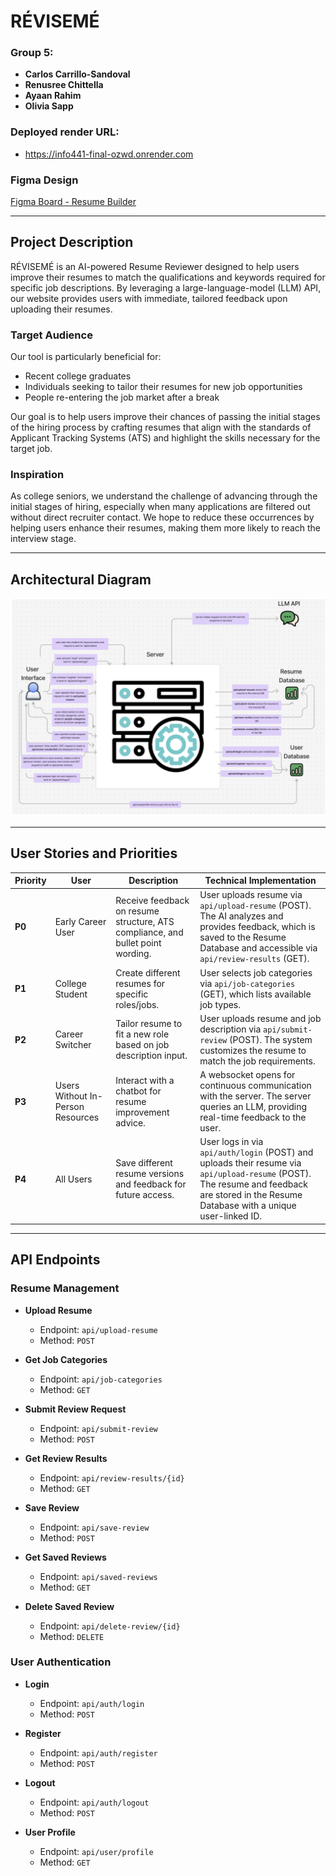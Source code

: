# RÉVISEMÉ

### Group 5: 
- **Carlos Carrillo-Sandoval**
- **Renusree Chittella**
- **Ayaan Rahim**
- **Olivia Sapp**

### Deployed render URL:
- https://info441-final-ozwd.onrender.com

### Figma Design
[Figma Board - Resume Builder](https://www.figma.com/board/X93Bdr4Ct5KA1xi94V2tCj/Resume-Builder?node-id=0-1&t=hn7VfT08u4kX7XnE-1)

---

## Project Description
RÉVISEMÉ is an AI-powered Resume Reviewer designed to help users improve their resumes to match the qualifications and keywords required for specific job descriptions. By leveraging a large-language-model (LLM) API, our website provides users with immediate, tailored feedback upon uploading their resumes.

### Target Audience
Our tool is particularly beneficial for:
- Recent college graduates
- Individuals seeking to tailor their resumes for new job opportunities
- People re-entering the job market after a break

Our goal is to help users improve their chances of passing the initial stages of the hiring process by crafting resumes that align with the standards of Applicant Tracking Systems (ATS) and highlight the skills necessary for the target job.

### Inspiration
As college seniors, we understand the challenge of advancing through the initial stages of hiring, especially when many applications are filtered out without direct recruiter contact. We hope to reduce these occurrences by helping users enhance their resumes, making them more likely to reach the interview stage.

---

## Architectural Diagram

![Architectual Diagram of our WebApp](./Architectual-Diagram.png)

---

## User Stories and Priorities

| Priority | User | Description | Technical Implementation |
|----------|------|-------------|--------------------------|
| **P0** | Early Career User | Receive feedback on resume structure, ATS compliance, and bullet point wording. | User uploads resume via `api/upload-resume` (POST). The AI analyzes and provides feedback, which is saved to the Resume Database and accessible via `api/review-results` (GET). |
| **P1** | College Student | Create different resumes for specific roles/jobs. | User selects job categories via `api/job-categories` (GET), which lists available job types. |
| **P2** | Career Switcher | Tailor resume to fit a new role based on job description input. | User uploads resume and job description via `api/submit-review` (POST). The system customizes the resume to match the job requirements. |
| **P3** | Users Without In-Person Resources | Interact with a chatbot for resume improvement advice. | A websocket opens for continuous communication with the server. The server queries an LLM, providing real-time feedback to the user. |
| **P4** | All Users | Save different resume versions and feedback for future access. | User logs in via `api/auth/login` (POST) and uploads their resume via `api/upload-resume` (POST). The resume and feedback are stored in the Resume Database with a unique user-linked ID. |

---

## API Endpoints

### Resume Management
- **Upload Resume**  
  - Endpoint: `api/upload-resume`
  - Method: `POST`

- **Get Job Categories**  
  - Endpoint: `api/job-categories`
  - Method: `GET`

- **Submit Review Request**  
  - Endpoint: `api/submit-review`
  - Method: `POST`

- **Get Review Results**  
  - Endpoint: `api/review-results/{id}`
  - Method: `GET`

- **Save Review**  
  - Endpoint: `api/save-review`
  - Method: `POST`

- **Get Saved Reviews**  
  - Endpoint: `api/saved-reviews`
  - Method: `GET`

- **Delete Saved Review**  
  - Endpoint: `api/delete-review/{id}`
  - Method: `DELETE`

### User Authentication
- **Login**  
  - Endpoint: `api/auth/login`
  - Method: `POST`

- **Register**  
  - Endpoint: `api/auth/register`
  - Method: `POST`

- **Logout**  
  - Endpoint: `api/auth/logout`
  - Method: `POST`

- **User Profile**  
  - Endpoint: `api/user/profile`
  - Method: `GET`
